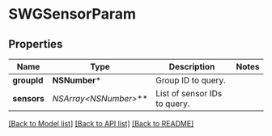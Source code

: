 # SWGSensorParam

## Properties
Name | Type | Description | Notes
------------ | ------------- | ------------- | -------------
**groupId** | **NSNumber*** | Group ID to query. | 
**sensors** | **NSArray&lt;NSNumber*&gt;*** | List of sensor IDs to query. | 

[[Back to Model list]](../README.md#documentation-for-models) [[Back to API list]](../README.md#documentation-for-api-endpoints) [[Back to README]](../README.md)


